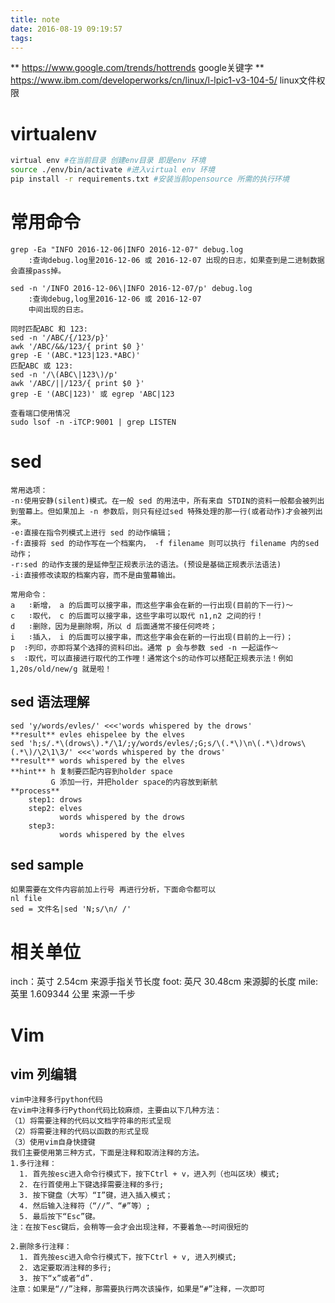 ```yaml
---
title: note
date: 2016-08-19 09:19:57
tags:
---
```


** https://www.google.com/trends/hottrends google关键字
** https://www.ibm.com/developerworks/cn/linux/l-lpic1-v3-104-5/ linux文件权限

# virtualenv

```bash
virtual env #在当前目录 创建env目录 即是env 环境
source ./env/bin/activate #进入virtual env 环境
pip install -r requirements.txt #安装当前opensource 所需的执行环境
```

# 常用命令
    grep -Ea "INFO 2016-12-06|INFO 2016-12-07" debug.log
        :查询debug.log里2016-12-06 或 2016-12-07 出现的日志，如果查到是二进制数据会直接pass掉。

    sed -n '/INFO 2016-12-06\|INFO 2016-12-07/p' debug.log
        :查询debug,log里2016-12-06 或 2016-12-07
        中间出现的日志。

    同时匹配ABC 和 123:
    sed -n '/ABC/{/123/p}'        
    awk '/ABC/&&/123/{ print $0 }'  
    grep -E '(ABC.*123|123.*ABC)'    
    匹配ABC 或 123:
    sed -n '/\(ABC\|123\)/p'
    awk '/ABC/||/123/{ print $0 }'
    grep -E '(ABC|123)' 或 egrep 'ABC|123

    查看端口使用情况
    sudo lsof -n -iTCP:9001 | grep LISTEN
# sed
    常用选项：    
    -n∶使用安静(silent)模式。在一般 sed 的用法中，所有来自 STDIN的资料一般都会被列出到萤幕上。但如果加上 -n 参数后，则只有经过sed 特殊处理的那一行(或者动作)才会被列出来。
    -e∶直接在指令列模式上进行 sed 的动作编辑；
    -f∶直接将 sed 的动作写在一个档案内， -f filename 则可以执行 filename 内的sed 动作；
    -r∶sed 的动作支援的是延伸型正规表示法的语法。(预设是基础正规表示法语法)
    -i∶直接修改读取的档案内容，而不是由萤幕输出。

    常用命令：
    a   ∶新增， a 的后面可以接字串，而这些字串会在新的一行出现(目前的下一行)～
    c   ∶取代， c 的后面可以接字串，这些字串可以取代 n1,n2 之间的行！
    d   ∶删除，因为是删除啊，所以 d 后面通常不接任何咚咚；
    i   ∶插入， i 的后面可以接字串，而这些字串会在新的一行出现(目前的上一行)；
    p  ∶列印，亦即将某个选择的资料印出。通常 p 会与参数 sed -n 一起运作～
    s  ∶取代，可以直接进行取代的工作哩！通常这个s的动作可以搭配正规表示法！例如 1,20s/old/new/g 就是啦！

## sed 语法理解
    sed 'y/words/evles/' <<<'words whispered by the drows'
    **result** evles ehispelee by the elves
    sed 'h;s/.*\(drows\).*/\1/;y/words/evles/;G;s/\(.*\)\n\(.*\)drows\(.*\)/\2\1\3/' <<<'words whispered by the drows'
    **result** words whispered by the elves
    **hint** h 复制要匹配内容到holder space
             G 添加一行，并把holder space的内容放到新航
    **process**
        step1: drows
        step2: elves
               words whispered by the drows
        step3:
               words whispered by the elves

## sed sample
    如果需要在文件内容前加上行号 再进行分析，下面命令都可以
    nl file
    sed = 文件名|sed 'N;s/\n/ /'

# 相关单位

inch：英寸 2.54cm 来源手指关节长度
foot: 英尺 30.48cm 来源脚的长度
mile: 英里 1.609344 公里 来源一千步

# Vim

## vim 列编辑
    vim中注释多行python代码
    在vim中注释多行Python代码比较麻烦，主要由以下几种方法：
    （1）将需要注释的代码以文档字符串的形式呈现
    （2）将需要注释的代码以函数的形式呈现
    （3）使用vim自身快捷键
    我们主要使用第三种方式，下面是注释和取消注释的方法。
    1.多行注释：
      1. 首先按esc进入命令行模式下，按下Ctrl + v，进入列（也叫区块）模式;
      2. 在行首使用上下键选择需要注释的多行;
      3. 按下键盘（大写）“I”键，进入插入模式；
      4. 然后输入注释符（“//”、“#”等）;
      5. 最后按下“Esc”键。
    注：在按下esc键后，会稍等一会才会出现注释，不要着急~~时间很短的
     
    2.删除多行注释：
      1. 首先按esc进入命令行模式下，按下Ctrl + v, 进入列模式;
      2. 选定要取消注释的多行;
      3. 按下“x”或者“d”.
    注意：如果是“//”注释，那需要执行两次该操作，如果是“#”注释，一次即可


